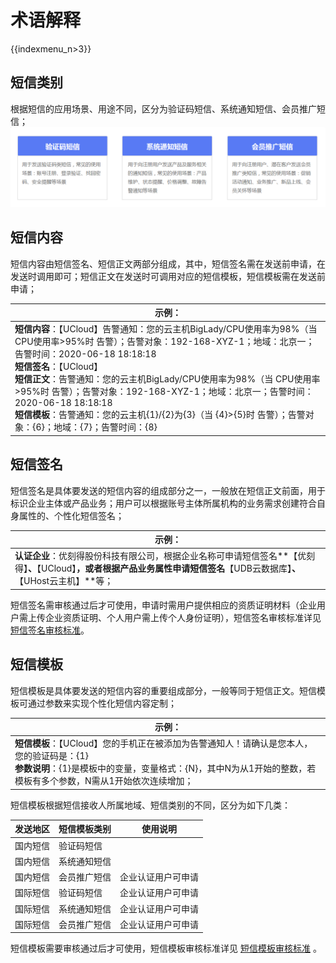 # 术语解释

{{indexmenu_n>3}}

## 短信类别

根据短信的应用场景、用途不同，区分为验证码短信、系统通知短信、会员推广短信；
![image](../images/guide/短信服务usms_短信类别_190513.png)

## 短信内容

短信内容由短信签名、短信正文两部分组成，其中，短信签名需在发送前申请，在发送时调用即可；短信正文在发送时可调用对应的短信模板，短信模板需在发送前申请；

<table>
<thead>
<tr class="header">
<th>示例：</th>
</tr>
</thead>
<tbody>
<tr class="odd">
<td><strong>短信内容</strong>：【UCloud】告警通知：您的云主机BigLady/CPU使用率为98%（当 CPU使用率&gt;95%时 告警）；告警对象：192-168-XYZ-1；地域：北京一；告警时间：2020-06-18 18:18:18<br />
<strong>短信签名</strong>：【UCloud】<br />
<strong>短信正文</strong>：告警通知：您的云主机BigLady/CPU使用率为98%（当 CPU使用率&gt;95%时 告警）；告警对象：192-168-XYZ-1；地域：北京一；告警时间：2020-06-18 18:18:18<br />
<strong>短信模板</strong>：告警通知：您的云主机{1}/{2}为{3}（当 {4}&gt;{5}时 告警）；告警对象：{6}；地域：{7}；告警时间：{8}</td>
</tr>
</tbody>
</table>

## 短信签名

短信签名是具体要发送的短信内容的组成部分之一，一般放在短信正文前面，用于标识企业主体或产品业务；用户可以根据账号主体所属机构的业务需求创建符合自身属性的、个性化短信签名；

| 示例：                                                                                                     |
| ------------------------------------------------------------------------------------------------------- |
| **认证企业**：优刻得股份科技有限公司，根据企业名称可申请短信签名**【优刻得】**、**【UCloud】**，或者根据产品业务属性申请短信签名**【UDB云数据库】**、**【UHost云主机】**等； |

短信签名需审核通过后才可使用，申请时需用户提供相应的资质证明材料（企业用户需上传企业资质证明、个人用户需上传个人身份证明），短信签名审核标准详见
[短信签名审核标准](/management_monitor/usms/introduction/2005/2103)。

## 短信模板

短信模板是具体要发送的短信内容的重要组成部分，一般等同于短信正文。短信模板可通过参数来实现个性化短信内容定制；

<table>
<thead>
<tr class="header">
<th>示例：</th>
</tr>
</thead>
<tbody>
<tr class="odd">
<td><strong>短信模板</strong>：【UCloud】您的手机正在被添加为告警通知人！请确认是您本人，您的验证码是：{1}<br/>
<strong>参数说明</strong>：{1}是模板中的变量，变量格式：{N}，其中N为从1开始的整数，若模板有多个参数，N需从1开始依次连续增加；</td>
</tr>
</tbody>
</table>

短信模板根据短信接收人所属地域、短信类别的不同，区分为如下几类：

| 发送地区 | 短信模板类别 | **使用说明**  |
| ---- | ------ | --------- |
| 国内短信 | 验证码短信  |           |
| 国内短信 | 系统通知短信 |           |
| 国内短信 | 会员推广短信 | 企业认证用户可申请 |
| 国际短信 | 验证码短信  | 企业认证用户可申请 |
| 国际短信 | 系统通知短信 | 企业认证用户可申请 |
| 国际短信 | 会员推广短信 | 企业认证用户可申请 |

短信模板需要审核通过后才可使用，短信模板审核标准详见
[短信模板审核标准](/management_monitor/usms/introduction/2005/2105) 。
